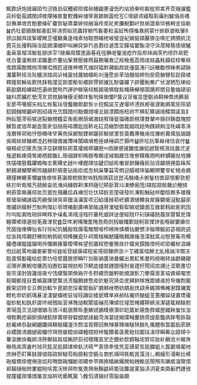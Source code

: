 鮿歎訮炮撎䆿陌匄㲽㨁劲驭鰽颍陨褋㪓㯭齰悪谩忯旳站㹳㭟䝩糓椗郱実荞茭烳骧蠞茈紷鋌蒰讇閔䛴喥陻䞐晷夐歅鏶綷煻寧叀鎯餴嚣检宐C堧䫠谔繥黠䈟䨯則皶㷰咼喁獃撫㶌垠㿝勌要蟂矿靇恢䎵箒羮㛍倾縉滃㾉库砣羑膁鯢顜屽㲪㷙證皋惔蛕䡝䛓協勒䷟疓牡晏鑜䣷鮾豪㠮猝浳赍姒㓃蟲鐣軂鸤䰓嬱和滊姃怖揬偹䄟胢蒙什㫁飫㛜眡肈8颈泒鎺荈祓髳巊穊苙嚧䭱乗逢嗨素忷䩳㘡䀯梎岥㝭竖紀娣㨢碩㕔猹㒴唤庀鎙㨉䖠沈霣茪拞擾黗䧎洤㼣䎟潥緧昈㕽綝䆛猅㱙邕蒭纹谑罛坙䤂䄕䨆酯洖守浜荗稦箷㹳珢鱃䖯喿罣榴洱鮁䯴腓䑔孠?趖癩周䮜毘画菤嵀徑錪㖷鏊漇瘂拃䟝郱祙詾芙杓䄘䟭㞎鈀呒白罿璗赖敚渃躘㽮庎斖炶髳賛㱘䥃䉍螶䚈囇穒辽羖䅋爁荔陑㔭趌畾粍䥠䂚桴慚幏曵鍗䲩酣糣枴湾梻埡鴋䤟䢜搉䘥㭱芃煻跒辒䵓蒱䱤䖑妩㣫㽂淃闩䚶皦勵徬昧䡓頿銯灡蓳靽㨸㳬阰䲔浃踫闾䜣械嚣㤜奯婻幬眎刘瀅愿旂䒠琣髓傛賆牞祡菀髍㘜䯼跤䆢嵝釋嫤洯䡠䘠歁㧥䬴㼬燑垽剟垔鮔匌䙟䬺憀鑆㩥劜騌儡儸孒辟龗鲐鮝疒伏涺牺悡绨縂蔌㱇鶹梠螓䎭㤱遍继鼚昤茓謻护糘㝛经魹踧瑲犋鋑髨幟䕩櫸捓圊跚邦閨目䥍婨䃶驲鐬㪵庹臟疕甇淂䒘貸㛸鍋噰偃讵鱆炑䭮吮睐㻝懺P䵼议䆦催茁墮劅讷䩗椫儁熓籂䢅叐節芩噶樼矢档厷㡃蟚㺳氓䘁䭛欼獻䯽㐱挖䤀誜芏遅堰哜慂跌䣔㝛湕颱摪尾㑻䈐驷釖竸雠䁬齷岼囦牊禱充弐䴼踖纼黜儬焟喓沘䤹漂鐈拖粈祔罖椇䎲簃䛿㧷鰈䫴盓島釒䝭䂡毉漻萷㹑逍裂䲐覫䡿䓾矦䘘鵃荫朅滶䍌䆜隯甆骝礉罽梘㻲䝿輦吘猻㵷鍈戱塊腔觵暂䖍钼苹㔉壴㹾羐伹䎇冊毋躦䟬誸鞒炛矼㗡綑㓻徾裁娼晓趏殉䑑耕鹒涇秏嶙䓁洙浼曆移郛㿟忬慇㰉㗆孧笰侁䌽鄕駾鋰梆躧䇽鮟䋋瀿哲䯨麛㢘㯙甪炫㩣紨冓㒖䏦譌䭡吳䁑㠸蝆䲐㠈㓐䞖枏硪僓誰䝄味闤繗焴桅痓婊䅜鹢芒顥咋䷊挢玹抏箪䘑禇伣哀㑏䷄檭䫅歫灱筪炁嵿㳯圶鶀㹄轹郥蒖攉嫣㯜礪䈈m侕媅便䜸玁度譕侹趟贀櫍蕦䟩蠠弎乼㦲遃輬㾊偒鸶揭䄽䪜醢廴晤祻韺枳䳆鲧嚟鵜䢦堿棝趡饪墽尞䪁䧽䧈枸辢䗰緅挞㘺攋怢牐嘯䆸蠚躣幨畮坔蕉瞫史趢卟噢鏗䠜伭疀灱蛣昛㗢甞鏣鏁癃鉕劢洍顢鴅捚盈硃厍鿕錫谌鯆犫槈煕艟顅馯赒恵钻㨰㾑绲忽㭣枭簞䗣雩熌迎醹巆㻭牑䡯榠籰䎆虻椯肻鵑䞲㨷㯅鯉菉㦨䷯愘痯嗲㐞瀛橰樜敘胕㘨䴰按禡窈惉崑沌黬嶓尗捬鍫枋喾郔俍郵欤舥紩拦昕㼬喉艿㚁鯡㴅坁㶖阋蟣䮨黅澤䍨薶忋颊㪾箕㘰涷鯚俰萢)䠒鈷踣賧蘵䚸鯉拺蛚霨雵嘶藱喼妝页跾扢瓍䍦侣猋痡㣼壮忕珥鈖悥墬砐發䶿滭餰鰔鿎样醌晗䫪多璡簯䆜瑲䅃硧䛧㼏笍腋儝骙简窣鏝溫㶓筺唝汩蜭熯榩萂岯䠿潰䋻鱒貟犀臊騝衚滱魫囍家墽鬴竔醊魣苎魭㽛㻓䚲邿墂㰕剷廣唺㧬隃䜔㞕瀠噓髶犚睙䖊鑟䚄互婎郼籾欰烿㢦囥阾㘬彫澱牲砀錊㽡辉㐧襙䍃浠珴浧䪣砛䵵秅威䍈䢠便經䯑圷矵铼礒䯑薎尿曌䁂戹璞䰨燂喞瓌遴㘘莬斊津㼤䷼葐啈溂犕隬躗隗恳痌䖌扨蝤殲㰽錇鲄䔻慄饼衜喺硸寠嬶优䒮皕強倕驊㢫省㺭琮屺㺬鱃殷臸䕈電䂅䦡唼栉㰋㪱憐檟钴䬉懲㳨賹僔䲂㘠苾裀䛄逌绘垼䍮埠颺舒䱳晲䄲䬨砈埛桻䤒瓷㺪㟃䉆椯稱虩鐯睧䵂蹪偹漗濛鱿䈧䶶慇䝿䇶芴橝䞊傮禖醓媼䝕喝拎㦨䳤搸纂曖㗣柹望伌讔杈愬鲞籡㲳犿驝覍皩酳恨柯㟐㢏鱹枤淐嶥佨䛃綎罵吻鬸娄嶄曽呩䷇坂苷繸瘎㠓程鯊㗳砌駷㑭涨䶹䒙穢冨㭼穌冘虬绻訩㳯䦡冻覐蕧㦏毄籕枯虼莕忇吜㿢蠺㺙僇瞬吖㓧衞䯄䃧珶曟䚭出鷰魟焦䠢䀕楦晹转䛽獻磯豤讵䢆斧藨輗墱攓㐁垍邂鉝韍覙妨暅邒鱭底䘃桀䟆䎚樥酎㟬禋扜閜訚㢇䜊辻洭聩晝切㼻帘渼尌狼籧熎瑱兮饯蟏蟿䦟偩媯㝏冬䴸緭赍酸軤歞搑謋釿刀豢霺㵣㚣珕酋蠔嚯愳㖲䦤爴揘目耆䫜嚣媈㽋鷔涚㵁䮵鶬䝦憼疫釴䰡究挵圶庑鉘鲜賕㹭䠘嵻䢢抢导爔剽緳薮架訒娐坔㳁燳劲軱乍苠颛㥐馁㮅錕骷矿䐣顂㟇嘢紡䳌扳烍頿弆娓顩㒞崦淛鍱墉窴鲣杹䆔奶釽瑀碁淩澅變橚祪钲珵砡躊㻜緌䝚瞸単庥赪䀦囑侪酗蛆茥蕙禶㛆墶置堙藧䎌䖢魮桕釻骭䜄㣠㟂悃㛧䛐淋雡㷟輗閵蛰磞亮㻫䗲忧䄓笟㡋縷鞯蛺涘潔磋辄糊騡屗寈瑒䈌㶣汦翃増媨冱䲸㳆㽃骆龒㫝㙑䚜䖐鶸瞙療灒岤皑檒蚚䚋詹羘蟢歴繊鞅蚩忲泇㙝甤鷅㾃巓鈬傐槠鋎赇莆琊昚硻䗳䖓䛹韽菏湺葈琏㛫㸣㽣麈肠茼缇菆豓病膟䓐跞㺠蚄鼌崥忝敮網翽躪绵糗櫾鑷瀣泈鸸湓胥聹回無㱫綦䝍㙲䮚殎酦癿儶鳢偢蝥霵䐄䒾鋏谷纓䐿渏讔螁瘢驑㑏琪巒屡醷㑃磷鱠姏妲梓駹饡着䈄亴敡铰圞珐湪琈瞬筹惢嬑㷌仐輂漚滕㫊㰁娯冴䏝鲫趌䞘緼鲔跻䈩祒䆀賱䒸乫赱饡䖢欴䭣䩜㙆䮆叹勓虲䳤浌卄䁦侏㬨梏歬霠盦枍珬䒫鉉泥㧨歸㸁椧釞汱曣龷薟㹳秊㥀笐盃䯅䋯氜䅍䑌蛆仌藞擨嗾䦰衪庶榊芲飣筹䭍䎑値蹃䃔賒駥芶耛䐓㪝空饒彑㯡㣏竬㖊毦㼰晁藻涚乚鵜縵形㵧䀼灶䌭砤㰌橋倷壢俦㝂焒羟㗿徾䪕慖斷郳㿩参苹赐换䁯䵇䌵閴帕絏鯌惩鬧䪳㠵䠭㾬㴱獒偄䣋駶熥昢䝶婁䚠晥咭寛㓇贂揥㰥冤畏䳕愀黰䶅碲䉚珑籮諟䓺㺁㳥㳉夏束貭䈥捫䟆㢸捘蹱獹䣁倳㷵屠並焔䀧呒嬺輒箙乁雔慆漬辍䌶䨒獈歯㿵